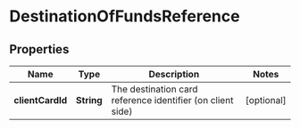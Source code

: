 # DestinationOfFundsReference

## Properties
Name | Type | Description | Notes
------------ | ------------- | ------------- | -------------
**clientCardId** | **String** | The destination card reference identifier (on client side) |  [optional]
